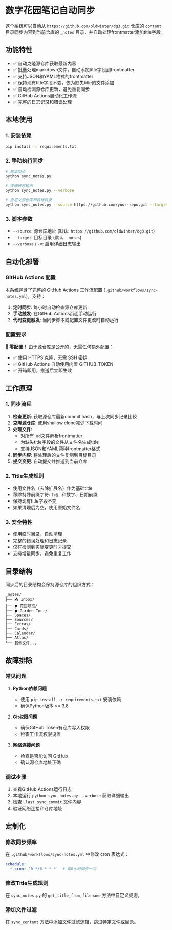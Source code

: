 # 数字花园笔记自动同步

这个系统可以自动从 `https://github.com/oldwinter/dg3.git` 仓库的 `content` 目录同步内容到当前仓库的 `_notes` 目录，并自动处理frontmatter添加title字段。

## 功能特性

- ✅ 自动克隆源仓库获取最新内容
- ✅ 批量处理markdown文件，自动添加title字段到frontmatter
- ✅ 支持JSON和YAML格式的frontmatter
- ✅ 保持现有title字段不变，仅为缺失title的文件添加
- ✅ 自动检测源仓库更新，避免重复同步
- ✅ GitHub Actions自动化工作流
- ✅ 完整的日志记录和错误处理

## 本地使用

### 1. 安装依赖

```bash
pip install -r requirements.txt
```

### 2. 手动执行同步

```bash
# 基本同步
python sync_notes.py

# 详细日志输出
python sync_notes.py --verbose

# 自定义源仓库和目标目录
python sync_notes.py --source https://github.com/your-repo.git --target custom_notes
```

### 3. 脚本参数

- `--source`: 源仓库地址 (默认: `https://github.com/oldwinter/dg3.git`)
- `--target`: 目标目录 (默认: `_notes`)
- `--verbose` / `-v`: 启用详细日志输出

## 自动化部署

### GitHub Actions 配置

本系统包含了完整的 GitHub Actions 工作流配置 (`.github/workflows/sync-notes.yml`)，支持：

1. **定时同步**: 每小时自动检查源仓库更新
2. **手动触发**: 在GitHub Actions页面手动运行
3. **代码变更触发**: 当同步脚本或配置文件更改时自动运行

### 配置要求

**🎉 零配置！** 由于源仓库是公开的，无需任何额外配置：

- ✅ 使用 HTTPS 克隆，无需 SSH 密钥
- ✅ GitHub Actions 自动使用内置 GITHUB_TOKEN
- ✅ 开箱即用，推送后立即生效

## 工作原理

### 1. 同步流程

1. **检查更新**: 获取源仓库最新commit hash，与上次同步记录比较
2. **克隆源仓库**: 使用shallow clone减少下载时间
3. **处理文件**: 
   - 对所有`.md`文件解析frontmatter
   - 为缺失title字段的文件从文件名生成title
   - 支持JSON和YAML两种frontmatter格式
4. **同步内容**: 将处理后的文件复制到目标目录
5. **提交变更**: 自动提交并推送到当前仓库

### 2. Title生成规则

- 使用文件名（去除扩展名）作为基础title
- 移除特殊前缀字符: `∑»§_` 和数字、日期前缀
- 保持现有title字段不变
- 如果清理后为空，使用原始文件名

### 3. 安全特性

- 使用临时目录，自动清理
- 完整的错误处理和日志记录
- 仅在检测到实际变更时才提交
- 支持增量同步，避免重复工作

## 目录结构

同步后的目录结构会保持源仓库的组织方式：

```
_notes/
├── 📥 Inbox/
├── 🍀 花园导览/
├── 🍀 Garden Tour/
├── Spaces/
├── Sources/
├── Extras/
├── Cards/
├── Calendar/
├── Atlas/
└── 其他文件...
```

## 故障排除

### 常见问题

1. **Python依赖问题**
   - 使用 `pip install -r requirements.txt` 安装依赖
   - 确保Python版本 >= 3.8

2. **Git权限问题**
   - 确保GitHub Token有仓库写入权限
   - 检查工作流权限设置

3. **网络连接问题**
   - 检查是否能访问 GitHub
   - 确认源仓库地址正确

### 调试步骤

1. 查看GitHub Actions运行日志
2. 本地运行 `python sync_notes.py --verbose` 获取详细输出
3. 检查 `.last_sync_commit` 文件内容
4. 验证网络连接和仓库地址

## 定制化

### 修改同步频率

在 `.github/workflows/sync-notes.yml` 中修改 cron 表达式：

```yaml
schedule:
  - cron: '0 */6 * * *'  # 每6小时同步一次
```

### 修改Title生成规则

在 `sync_notes.py` 的 `get_title_from_filename` 方法中自定义规则。

### 添加文件过滤

在 `sync_content` 方法中添加文件过滤逻辑，跳过特定文件或目录。 
